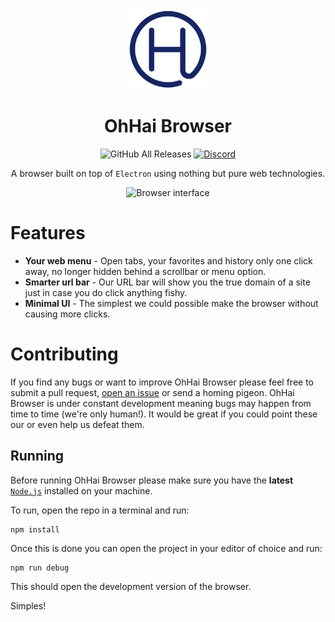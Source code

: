 <div align="center">
<a href="https://ohhaibrowser.com"><img src="browser/assets/imgs/frame/icon.png" width="128"></a>

# OhHai Browser

![GitHub All Releases](https://img.shields.io/github/downloads/OhHaiBrowser/Browser/total)
<a href="https://discord.gg/Q8QAdTs"> ![Discord](https://img.shields.io/discord/702441664995917935?label=Discord) </a>

A browser built on top of `Electron` using nothing but pure web technologies.

![Browser interface](https://user-images.githubusercontent.com/19557485/80795370-34793200-8b94-11ea-9a1a-b3be1f5e9f88.png)

</div>

# Features

- **Your web menu** - Open tabs, your favorites and history only one click away, no longer hidden behind a scrollbar or menu option.
- **Smarter url bar** - Our URL bar will show you the true domain of a site just in case you do click anything fishy.
- **Minimal UI** - The simplest we could possible make the browser without causing more clicks. 



# Contributing
If you find any bugs or want to improve OhHai Browser please feel free to submit a pull request, [open an issue](https://github.com/OhHaiBrowser/Browser/issues/new) or send a homing pigeon. OhHai Browser is under constant development meaning bugs may happen from time to time (we're only human!). It would be great if you could point these our or even help us defeat them.

## Running

Before running OhHai Browser please make sure you have the **latest** [`Node.js`](https://nodejs.org/en/) installed on your machine.

To run, open the repo in a terminal and run: 
```
npm install
```
Once this is done you can open the project in your editor of choice and run:
```
npm run debug
```
This should open the development version of the browser. 

Simples!
